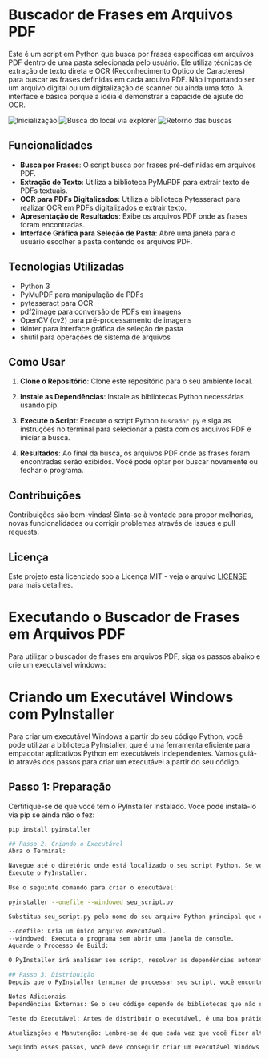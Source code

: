 # Buscador de Frases em Arquivos PDF

Este é um script em Python que busca por frases específicas em arquivos PDF dentro de uma pasta selecionada pelo usuário. Ele utiliza técnicas de extração de texto direta e OCR (Reconhecimento Óptico de Caracteres) para buscar as frases definidas em cada arquivo PDF. Não importando ser um arquivo digital ou um digitalização de scanner ou ainda uma foto. A interface é básica porque a idéia é demonstrar a capacide de ajsute do OCR.

![Inicialização](https://lh3.googleusercontent.com/d/1tuTIfuN2t1EHsgQyBoVfIN3y_zBSFWOo)
![Busca do local via explorer](https://lh3.googleusercontent.com/d/12vjL6h9rutDJNAGDY8pEifHnIc5yjb6I)
![Retorno das buscas](https://lh3.googleusercontent.com/d/1tRHvVpFy4pqOUxDUBptrrQ-gT9N3DRvq)


## Funcionalidades

- **Busca por Frases**: O script busca por frases pré-definidas em arquivos PDF.
- **Extração de Texto**: Utiliza a biblioteca PyMuPDF para extrair texto de PDFs textuais.
- **OCR para PDFs Digitalizados**: Utiliza a biblioteca Pytesseract para realizar OCR em PDFs digitalizados e extrair texto.
- **Apresentação de Resultados**: Exibe os arquivos PDF onde as frases foram encontradas.
- **Interface Gráfica para Seleção de Pasta**: Abre uma janela para o usuário escolher a pasta contendo os arquivos PDF.

## Tecnologias Utilizadas

- Python 3
- PyMuPDF para manipulação de PDFs
- pytesseract para OCR
- pdf2image para conversão de PDFs em imagens
- OpenCV (cv2) para pré-processamento de imagens
- tkinter para interface gráfica de seleção de pasta
- shutil para operações de sistema de arquivos

## Como Usar

1. **Clone o Repositório**: Clone este repositório para o seu ambiente local.
2. **Instale as Dependências**: Instale as bibliotecas Python necessárias usando pip.
3. **Execute o Script**: Execute o script Python `buscador.py` e siga as instruções no terminal para selecionar a pasta com os arquivos PDF e iniciar a busca.

4. **Resultados**: Ao final da busca, os arquivos PDF onde as frases foram encontradas serão exibidos. Você pode optar por buscar novamente ou fechar o programa.

## Contribuições

Contribuições são bem-vindas! Sinta-se à vontade para propor melhorias, novas funcionalidades ou corrigir problemas através de issues e pull requests.

## Licença

Este projeto está licenciado sob a Licença MIT - veja o arquivo [LICENSE](./LICENSE) para mais detalhes.

# Executando o Buscador de Frases em Arquivos PDF

Para utilizar o buscador de frases em arquivos PDF, siga os passos abaixo e crie um executalvel windows:

# Criando um Executável Windows com PyInstaller

Para criar um executável Windows a partir do seu código Python, você pode utilizar a biblioteca PyInstaller, que é uma ferramenta eficiente para empacotar aplicativos Python em executáveis independentes. Vamos guiá-lo através dos passos para criar um executável a partir do seu código.

## Passo 1: Preparação

Certifique-se de que você tem o PyInstaller instalado. Você pode instalá-lo via pip se ainda não o fez:

```bash
pip install pyinstaller

## Passo 2: Criando o Executável
Abra o Terminal:

Navegue até o diretório onde está localizado o seu script Python. Se você estiver usando o Windows, abra o Prompt de Comando ou o PowerShell.
Execute o PyInstaller:

Use o seguinte comando para criar o executável:

pyinstaller --onefile --windowed seu_script.py

Substitua seu_script.py pelo nome do seu arquivo Python principal que contém o código que você deseja transformar em executável.

--onefile: Cria um único arquivo executável.
--windowed: Executa o programa sem abrir uma janela de console.
Aguarde o Processo de Build:

O PyInstaller irá analisar seu script, resolver as dependências automaticamente e criar o executável na pasta dist dentro do diretório atual.

## Passo 3: Distribuição
Depois que o PyInstaller terminar de processar seu script, você encontrará o arquivo executável na pasta dist. Este arquivo executável pode ser distribuído e executado em outras máquinas Windows sem a necessidade de ter o Python instalado, pois inclui tudo o que é necessário para a execução do programa.

Notas Adicionais
Dependências Externas: Se o seu código depende de bibliotecas que não são puramente Python (como OpenCV, PyMuPDF, etc.), você pode precisar ajustar o processo para garantir que essas dependências sejam incluídas corretamente no executável. Às vezes, isso pode exigir configurações adicionais no arquivo de especificação do PyInstaller (seu_script.spec).

Teste do Executável: Antes de distribuir o executável, é uma boa prática testá-lo em diferentes máquinas para garantir que tudo funcione como esperado.

Atualizações e Manutenção: Lembre-se de que cada vez que você fizer alterações significativas no seu código, precisará reconstruir o executável usando o PyInstaller para garantir que as mudanças sejam refletidas na versão distribuída.

Seguindo esses passos, você deve conseguir criar um executável Windows a partir do seu código Python com sucesso.

